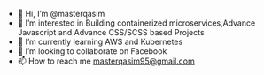 - 👋 Hi, I’m @masterqasim
- 👀 I’m interested in Building containerized microservices,Advance Javascript and Advance CSS/SCSS based Projects
- 🌱 I’m currently learning AWS and Kubernetes
- 💞️ I’m looking to collaborate on Facebook
- 📫 How to reach me masterqasim95@gmail.com

<!---
masterqasim/masterqasim is a ✨ special ✨ repository because its `README.md` (this file) appears on your GitHub profile.
You can click the Preview link to take a look at your changes.
--->
